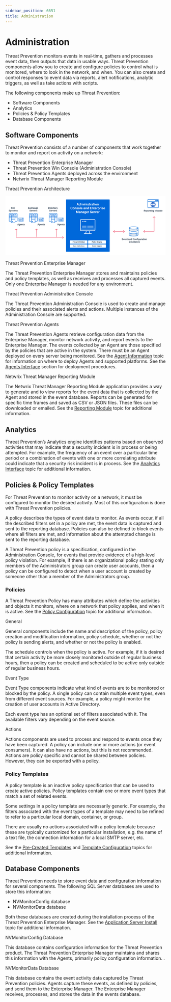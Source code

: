 ```yaml
---
sidebar_position: 6651
title: Administration
---
```


# Administration

Threat Prevention monitors events in real‐time, gathers and processes event data, then outputs that data in usable ways. Threat Prevention components allow you to create and configure policies to control what is monitored, where to look in the network, and when. You can also create and control responses to event data via reports, alert notifications, analytic triggers, as well as take actions with scripts.

The following components make up Threat Prevention:

* Software Components
* Analytics
* Policies & Policy Templates
* Database Components

## Software Components

Threat Prevention consists of a number of components that work together to monitor and report on activity on a network:

* Threat Prevention Enterprise Manager
* Threat Prevention Win Console (Administration Console)
* Threat Prevention Agents deployed across the environment
* Netwrix Threat Manager Reporting Module

Threat Prevention Architecture

![Threat Prevention Architecture Diagram](../../../../../static/images/ThreatPrevention_7.5/Content/Resources/Images/ThreatPrevention/SystemDiagram.png "Threat Prevention Architecture Diagram")

Threat Prevention Enterprise Manager

The Threat Prevention Enterprise Manager stores and maintains policies and policy templates, as well as receives and processes all captured events. Only one Enterprise Manager is needed for any environment.

Threat Prevention Administration Console

The Threat Prevention Administration Console is used to create and manage policies and their associated alerts and actions. Multiple instances of the Administration Console are supported.

Threat Prevention Agents

The Threat Prevention Agents retrieve configuration data from the Enterprise Manager, monitor network activity, and report events to the Enterprise Manager. The events collected by an Agent are those specified by the policies that are active in the system. There must be an Agent deployed on every server being monitored. See the [Agent Information](../Install/Agent/Overview "Agent Information") topic for information on where to deploy Agents and supported platforms. See the [Agents Interface](Agents/Overview "Navigates to the Agents Interface Policy Center. ") section for deployment procedures.

Netwrix Threat Manager Reporting Module

The Netwrix Threat Manager Reporting Module application provides a way to generate and to view reports for the event data that is collected by the Agent and stored in the event database. Reports can be generated for specific time frames and saved as CSV or JSON files. These files can be downloaded or emailed. See the [Reporting Module](../ReportingModule/Overview "Reporting Module") topic for additional information.

## Analytics

Threat Prevention’s Analytics engine identifies patterns based on observed activities that may indicate that a security incident is in process or being attempted. For example, the frequency of an event over a particular time period or a combination of events with one or more correlating attribute could indicate that a security risk incident is in process. See the [Analytics Interface](Analytics/Overview "Analytics Interface") topic for additional information.

## Policies & Policy Templates

For Threat Prevention to monitor activity on a network, it must be configured to monitor the desired activity. Most of this configuration is done with Threat Prevention policies.

A policy describes the types of event data to monitor. As events occur, if all the described filters set in a policy are met, the event data is captured and sent to the reporting database. Policies can also be defined to block events where all filters are met, and information about the attempted change is sent to the reporting database.

A Threat Prevention policy is a specification, configured in the Administration Console, for events that provide evidence of a high‐level policy violation. For example, if there is an organizational policy stating only members of the Administrators group can create user accounts, then a policy can be configured to detect when a user account is created by someone other than a member of the Administrators group.

### Policies

A Threat Prevention Policy has many attributes which define the activities and objects it monitors, where on a network that policy applies, and when it is active. See the [Policy Configuration](Policies/Configuration "Policy Configuration") topic for additional information.

General

General components include the name and description of the policy, policy creation and modification information, policy schedule, whether or not the policy is sending alerts, and whether or not the policy is enabled.

The schedule controls when the policy is active. For example, if it is desired that certain activity be more closely monitored outside of regular business hours, then a policy can be created and scheduled to be active only outside of regular business hours.

Event Type

Event Type components indicate what kind of events are to be monitored or blocked by the policy. A single policy can contain multiple event types, even from different event sources. For example, a policy might monitor the creation of user accounts in Active Directory.

Each event type has an optional set of filters associated with it. The available filters vary depending on the event source.

Actions

Actions components are used to process and respond to events once they have been captured. A policy can include one or more actions (or event consumers). It can also have no actions, but this is not recommended. Actions are policy specific and cannot be shared between policies. However, they can be exported with a policy.

### Policy Templates

A policy template is an inactive policy specification that can be used to create active policies. Policy templates contain one or more event types that match a set of related events.

Some settings in a policy template are necessarily generic. For example, the filters associated with the event types of a template may need to be refined to refer to a particular local domain, container, or group.

There are usually no actions associated with a policy template because these are typically customized for a particular installation, e.g. the name of a text file, the connection information for a local SMTP server, etc.

See the [Pre-Created Templates](Templates/Folder/Overview "Pre-Created Templates") and [Template Configuration](Templates/Configuration "Template Configuration") topics for additional information.

## Database Components

Threat Prevention needs to store event data and configuration information for several components. The following SQL Server databases are used to store this information:

* NVMonitorConfig database
* NVMonitorData database

Both these databases are created during the installation process of the Threat Prevention Enterprise Manager. See the [Application Server Install](../Install/Application "Application Server Install") topic for additional information.

NVMonitorConfig Database

This database contains configuration information for the Threat Prevention product. The Threat Prevention Enterprise Manager maintains and shares this information with the Agents, primarily policy configuration information. .

NVMonitorData Database

This database contains the event activity data captured by Threat Prevention policies. Agents capture these events, as defined by policies, and send them to the Enterprise Manager. The Enterprise Manager receives, processes, and stores the data in the events database.